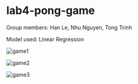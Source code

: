 # lab4-pong-game
Group members: Han Le, Nhu Nguyen, Tong Trinh

Model used: Linear Regression


![game1](https://user-images.githubusercontent.com/43528494/145119125-521c1f9f-10a2-4f5b-9f24-c4c342210e46.gif)

![game2](https://user-images.githubusercontent.com/43528494/145120319-5a576253-ddaa-437b-90c8-c57d978d9525.gif)

![game3](https://user-images.githubusercontent.com/43528494/145120428-9f3366b0-8082-41b9-a63a-08d66a9cd48e.gif)


